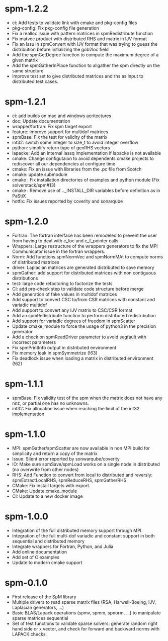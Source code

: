 # spm-1.2.2

* ci: Add tests to validate link with cmake and pkg-config files
* pkg-config: Fix pkg-config file generation
* Fix a realloc issue with pattern matrices in spmRedistribute function
* Fix matvec product with distributed RHS and matrix in IJV format
* Fix an issu in spmConvert with IJV format that was trying to guess the distribution before initializing the gob2loc field
* Add the spmGetDegree function to compute the maximum degree of a given matrix
* Add the spmGatherInPlace function to allgather the spm directly on the same structure
* Improve test set to give distributed matrices and rhs as input to distributed test cases.

# spm-1.2.1

* ci: add builds on mac and windows acritectures
* doc: Update documentation
* wrapper/fortran: Fix spm target export
* feature: improve support for multidof matrices
* spmBase: Fix the test for validity of the matrix
* int32: switch some integer to size_t to avoid integer overflow
* python: simplify return type of genRHS vectors
* lapacke: Add an internal lassq implementation if lapacke is not available
* cmake: Change configutaion to avoid dependents cmake projects to rediscover all our dependencies at configure time
* cmake: Fix an issue with libraries from the .pc file from Scotch
* cmake: update submodule
* cmake : Fix installation directories of examples and python module (Fix solverstack/spm#13)
* cmake : Remove use of .._INSTALL_DIR variables before definition as in PaStiX
* hotfix: Fix issues reported by coverity and sonarqube

# spm-1.2.0

* Fortran: The fortran interface has been remodeled to prevent the user from having to deal with c_loc and c_f_pointer calls
* Wrappers: Large restructure of the wrappers generators to fix the MPI Communicator issue in the fortran wrappers.
* Norm: Add functions spmNormVec and spmNormMAt to compute norms of distributed matrices
* driver: Laplacian matrices are generated distributed to save memory
* spmGather: add support for distributed matrices with non contiguous distributions
* test: large code refactoring to factorize the tests
* CI: add pre-check step to validate code structure before merge
* Add generation of fake values in multidof matrices
* Add support to convert CSC to/from CSR matrices with constant and variadic multidof
* Add support to convert any IJV matrix to CSC/CSR format
* Add an spmRedistribute function to perform distributed redistribution
* Add support for variadic degrees of freedom in spmScatter
* Update cmake_module to force the usage of python3 in the precision generator
* Add a check on spmReadDriver parameter to avoid segfault with incorrect parameters
* Fix spmPrintInfo output in distributed environment
* Fix memory leak in spmSymmetrize (!63)
* Fix deadlock issue when loading a matrix in distributed environment (!62)

# spm-1.1.1

* spmBase: Fix validity test of the spm when the matrix does not have any nnz, or partial one has no unknowns.
* int32: Fix allocation issue when reaching the limit of the int32 implementation

# spm-1.1.0

* MPI: spmGather/spmScatter are now available in non MPI build for simplicity and return a copy of the matrix
* Issue: Silent error reported by sonwarqube/coverity
* IO: Make sure spmSave/spmLoad works on a single node in distributed (no overwrite from other nodes)
* RHS: Add Function to convert from local to distributed and reversly: spmExtractLocalRHS, spmReduceRHS, spmGatherRHS
* CMake: Fix install targets with export.
* CMake: Update cmake_module
* CI: Update to a new docker image

# spm-1.0.0

- Integration of the full distributed memory support through MPI
- Integration of the full multi-dof variadic and constant support in both sequential and distributed memory
- Integrate wrappers for Fortran, Python, and Julia
- Add online documentation
- Add set of C examples
- Update to modern cmake support

# spm-0.1.0

- First release of the SpM library
- Multiple drivers to read sparse matrix files (RSA, Harwell-Boeing, IJV,
  Laplacian generators, ...)
- Basic BLAS/Lapack operations (spmv, spmm, spnorm, ...) to
  manipulate sparse matrices sequential
- Set of test functions to validate sparse solvers: generate
  random right hand side or x vector, and check for forward and
  backward norms with LAPACK checks.
